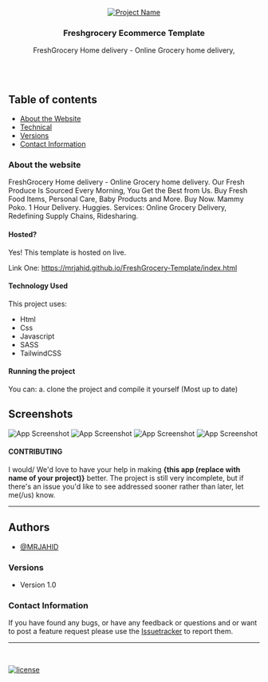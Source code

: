 <p align="center">
  <a href="https://mrjahid.github.io/FreshGrocery-Template/index.html">
    <img src="https://i.ibb.co/wyFy0dN/Screenshot-from-2021-12-05-17-01-43.png" alt="Project Name">
  </a>
  <h3 align="center">Freshgrocery Ecommerce Template</h3>

  <p align="center">
  FreshGrocery Home delivery - Online Grocery home delivery, <br>
    <br>
    </p>
</p>

<br>


## Table of contents
- [About the Website](#about-the-website)
- [Technical](#technical)
- [Versions](#versions)
- [Contact Information](#contact-information)



### About the website

FreshGrocery Home delivery - Online Grocery home delivery. Our Fresh Produce Is Sourced Every Morning, You Get the Best from Us. Buy Fresh Food Items, Personal Care, Baby Products and More. Buy Now. Mammy Poko. 1 Hour Delivery. Huggies. Services: Online Grocery Delivery, Redefining Supply Chains, Ridesharing.

#### Hosted?

Yes! This template is hosted on live.

Link One: https://mrjahid.github.io/FreshGrocery-Template/index.html  <br>


#### Technology Used
This project uses:
  - Html
  - Css
  - Javascript
  - SASS
  - TailwindCSS

#### Running the project

You can:
    a. clone the project and compile it yourself (Most up to date)
    
    
## Screenshots

![App Screenshot](https://i.ibb.co/jz5JM5T/Screenshot-from-2023-04-05-11-35-45.png)
![App Screenshot](https://i.ibb.co/H437Qcy/Screenshot-from-2021-12-05-17-01-51.png)
![App Screenshot](https://i.ibb.co/nRd8HcS/Screenshot-from-2021-12-05-17-02-01.png)
![App Screenshot](https://i.ibb.co/tp0MB6R/Screenshot-from-2023-04-05-11-36-06.png)





#### CONTRIBUTING

I would/ We'd love to have your help in making  **{this app (replace with name of your project)}** better. The project is still very incomplete, but if there's an issue you'd like to see addressed sooner rather than later, let me(/us) know. 

<hr>


## Authors

- [@MRJAHID](https://www.github.com/mrjahid)


### Versions
* Version 1.0  


### Contact Information

If you have found any bugs, or have any feedback or questions and or want to post a feature request please use the [Issuetracker](https://github.com/mrjahid) to report them.

<hr>

<br>

[![license](https://img.shields.io/github/license/mashape/apistatus.svg?style=for-the-badge)](https://github.com/mrjahid)

